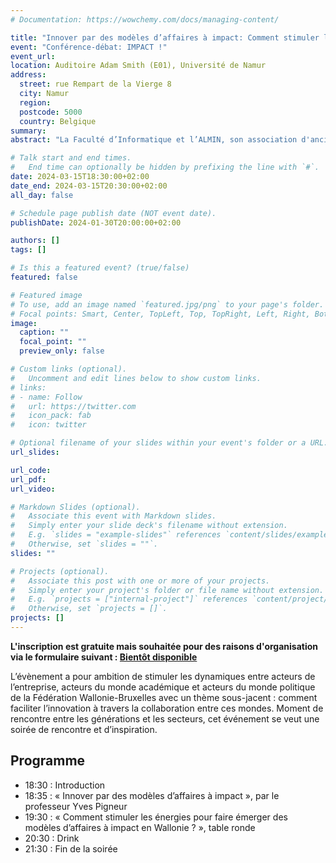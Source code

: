 ```yaml
---
# Documentation: https://wowchemy.com/docs/managing-content/

title: "Innover par des modèles d’affaires à impact: Comment stimuler les énergies pour faire émerger des modèles d’affaires à impact en Wallonie ?"
event: "Conférence-débat: IMPACT !"
event_url: 
location: Auditoire Adam Smith (E01), Université de Namur
address: 
  street: rue Rempart de la Vierge 8
  city: Namur
  region:
  postcode: 5000
  country: Belgique
summary:
abstract: "La Faculté d’Informatique et l’ALMIN, son association d'anciens, ont le plaisir de vous inviter le vendredi 15 mars à leur conférence-débat : IMPACT ! Le professeur Yves Pigneur, de passage en Belgique, nous fera l’honneur d’introduire la soirée avec une intervention intitulée « _Innover par des modèles d’affaires à impact_ » tandis que la table ronde durant laquelle public et experts interagiront traitera de la question « _Comment stimuler les énergies pour faire émerger des modèles d’affaires à impact en Wallonie ?_ »."

# Talk start and end times.
#   End time can optionally be hidden by prefixing the line with `#`.
date: 2024-03-15T18:30:00+02:00
date_end: 2024-03-15T20:30:00+02:00
all_day: false

# Schedule page publish date (NOT event date).
publishDate: 2024-01-30T20:00:00+02:00

authors: []
tags: []

# Is this a featured event? (true/false)
featured: false

# Featured image
# To use, add an image named `featured.jpg/png` to your page's folder. 
# Focal points: Smart, Center, TopLeft, Top, TopRight, Left, Right, BottomLeft, Bottom, BottomRight.
image:
  caption: ""
  focal_point: ""
  preview_only: false

# Custom links (optional).
#   Uncomment and edit lines below to show custom links.
# links:
# - name: Follow
#   url: https://twitter.com
#   icon_pack: fab
#   icon: twitter

# Optional filename of your slides within your event's folder or a URL.
url_slides:

url_code:
url_pdf:
url_video:

# Markdown Slides (optional).
#   Associate this event with Markdown slides.
#   Simply enter your slide deck's filename without extension.
#   E.g. `slides = "example-slides"` references `content/slides/example-slides.md`.
#   Otherwise, set `slides = ""`.
slides: ""

# Projects (optional).
#   Associate this post with one or more of your projects.
#   Simply enter your project's folder or file name without extension.
#   E.g. `projects = ["internal-project"]` references `content/project/deep-learning/index.md`.
#   Otherwise, set `projects = []`.
projects: []
---
```


**L'inscription est gratuite mais souhaitée pour des raisons d'organisation via le formulaire suivant : [Bientôt disponible]()**

L’évènement a pour ambition de stimuler les dynamiques entre acteurs de l’entreprise, acteurs du monde académique et acteurs du monde politique de la Fédération Wallonie-Bruxelles avec un thème sous-jacent : comment faciliter l’innovation à travers la collaboration entre ces mondes. Moment de rencontre entre les générations et les secteurs, cet événement se veut une soirée de rencontre et d’inspiration.

## Programme

- 18:30 : Introduction
- 18:35 : « Innover par des modèles d’affaires à impact », par le professeur Yves Pigneur
- 19:30 : « Comment stimuler les énergies pour faire émerger des modèles d’affaires à impact en Wallonie ? », table ronde
- 20:30 : Drink
- 21:30 : Fin de la soirée
